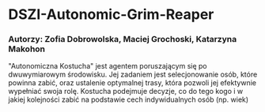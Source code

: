 # DSZI-Autonomic-Grim-Reaper

### Autorzy: Zofia Dobrowolska, Maciej Grochoski, Katarzyna Makohon

"Autonomiczna Kostucha" jest agentem poruszającym się po dwuwymiarowym środowisku. Jej zadaniem jest selecjonowanie osób, które powinna zabić, oraz ustalenie optymalnej trasy, która pozwoli jej efektywnie wypełniać swoja rolę. Kostucha podejmuje decyzje, co do tego kogo i w jakiej kolejności zabić na podstawie cech indywidualnych osób (np. wiek)
